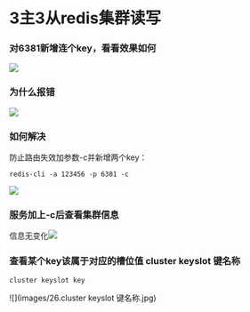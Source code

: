 # 3主3从redis集群读写

### 对6381新增连个key，看看效果如何

![](images/22.集群环境对6381新增两个key.jpg)

### 为什么报错

![](images/23.为什么报错.jpg)

### 如何解决

防止路由失效加参数-c并新增两个key：

`redis-cli -a 123456 -p 6381 -c`

![](images/24.集群重定向.jpg)

### 服务加上-c后查看集群信息

信息无变化![](images/25.查看集群信息.jpg)

### 查看某个key该属于对应的槽位值 cluster keyslot 键名称

`cluster keyslot key`

![](images/26.cluster keyslot 键名称.jpg)







